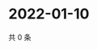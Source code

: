 # 2022-01-10

共 0 条

<!-- BEGIN WEIBO -->
<!-- 最后更新时间 Mon Jan 10 2022 10:02:22 GMT+0800 (China Standard Time) -->

<!-- END WEIBO -->
